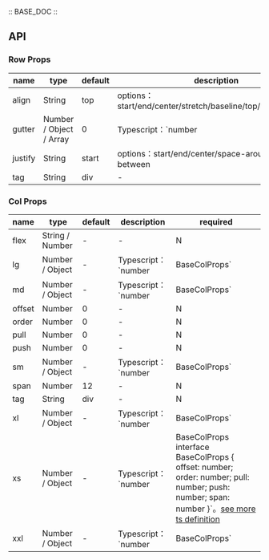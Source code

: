 :: BASE_DOC ::

## API
### Row Props

name | type | default | description | required
-- | -- | -- | -- | --
align | String | top | options：start/end/center/stretch/baseline/top/middle/bottom | N
gutter | Number / Object / Array | 0 | Typescript：`number |  GutterObject | Array<GutterObject | number>` `interface GutterObject { xs: number; sm: number; md: number } `。[see more ts definition](https://github.com/Tencent/tdesign-vue/tree/develop/src/grid/type.ts) | N
justify | String | start | options：start/end/center/space-around/space-between | N
tag | String | div | \- | N

### Col Props

name | type | default | description | required
-- | -- | -- | -- | --
flex | String / Number | - | \- | N
lg | Number / Object | - | Typescript：`number | BaseColProps` | N
md | Number / Object | - | Typescript：`number | BaseColProps` | N
offset | Number | 0 | \- | N
order | Number | 0 | \- | N
pull | Number | 0 | \- | N
push | Number | 0 | \- | N
sm | Number / Object | - | Typescript：`number | BaseColProps` | N
span | Number | 12 | \- | N
tag | String | div | \- | N
xl | Number / Object | - | Typescript：`number | BaseColProps` | N
xs | Number / Object | - | Typescript：`number | BaseColProps` `interface BaseColProps { offset: number; order: number; pull: number; push: number; span: number }`。[see more ts definition](https://github.com/Tencent/tdesign-vue/tree/develop/src/grid/type.ts) | N
xxl | Number / Object | - | Typescript：`number | BaseColProps` | N
